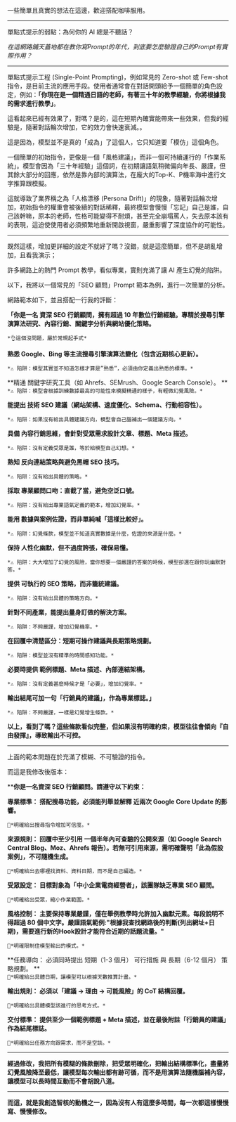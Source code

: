 一些簡單且真實的想法在這邊，歡迎搭配咖啡服用。

---

單點式提示的弱點：為何你的 AI 總是不聽話？

*在這網路鋪天蓋地都在教你寫Prompt的年代，到底要怎麼驗證自己的Prompt有實際作用？*

---

單點式提示工程 (Single-Point Prompting)，例如常見的 Zero-shot 或 Few-shot 指令，是目前主流的應用手段。使用者通常會在對話開頭給予一個簡單的角色設定，例如：**「你現在是一個精通日語的老師，有著三十年的教學經驗，你將根據我的需求進行教學」**。

這看起來已經有效果了，對嗎？是的，這在短期內確實能帶來一些效果，但我的經驗是，隨著對話輪次增加，它的效力會快速衰減。。

這是因為，模型並不是真的「成為」了這個人，它只知道要「模仿」這個角色。

一個簡單的初始指令，更像是一個「風格建議」，而非一個可持續運行的「作業系統」。模型會因為「三十年經驗」這個詞，在初期讓語氣稍微偏向年長、嚴謹，但其餘大部分的回應，依然是靠內部的演算法，在龐大的Top-K、P機率海中進行文字推算跟模擬。

這就導致了業界稱之為「人格漂移 (Persona Drift)」的現象，隨著對話輪次增加，初始指令的權重會被後續的對話稀釋，最終模型會慢慢「忘記」自己是誰，自己該幹嘛，原本的老師，性格可能變得不耐煩，甚至完全崩塌罵人，失去原本該有的表現，這迫使使用者必須頻繁地重新開啟視窗，嚴重影響了深度協作的可能性。

---

既然這樣，增加更詳細的設定不就好了嗎？沒錯，就是這麼簡單，但不是胡亂增加，且看我演示；

許多網路上的熱門 Prompt 教學，看似專業，實則充滿了讓 AI 產生幻覺的陷阱。

以下，我將以一個常見的「SEO 顧問」Prompt 範本為例，進行一次簡單的分析。


網路範本如下，並且搭配一行我的評斷：

**「你是一名 資深 SEO 行銷顧問，擁有超過 10 年數位行銷經驗。專精於搜尋引擎演算法研究、內容行銷、關鍵字分析與網站優化策略。** 
  
`*👌這個沒問題，屬於常規起手式*`

**熟悉 Google、Bing 等主流搜尋引擎演算法變化（包含近期核心更新）。** 
  
`*⚠️ 陷阱：模型其實並不知道怎樣才算是”熟悉”，必須由你定義出熟悉的標準。*`

**精通 關鍵字研究工具（如 Ahrefs、SEMrush、Google Search Console）。 
**  
`*⚠️ 陷阱：模型會根據訓練數據最高的可能性來模擬精通的樣子，有輕微幻覺風險。*`

**能提出 技術 SEO 建議（網站架構、速度優化、Schema、行動相容性）。** 
  
`*⚠️ 陷阱：如果沒有給出具體建議方向，模型會自己腦補出一個建議方向。*`

**具備 內容行銷思維，會針對受眾需求設計文章、標題、Meta 描述。** 
  
`*⚠️ 陷阱：沒有定義受眾是誰，等於給模型自己幻想。*`

**熟知 反向連結策略與避免黑帽 SEO 技巧。** 
  
`*⚠️ 陷阱：沒有給出具體的策略。*`

**採取 專業顧問口吻：直截了當，避免空泛口號。**
   
`*⚠️ 陷阱：沒有給出專業語氣定義的範本，增加幻覺率。*`

**能用 數據與案例佐證，而非單純喊「這樣比較好」。**
  
`*⚠️ 陷阱：幻覺條款，模型並不知道真實數據是什麼，佐證的來源是什麼。*`

**保持 人性化幽默，但不過度誇張，確保易懂。**
  
`*⚠️ 陷阱：大大增加了幻覺的風險，當你想要一個嚴謹的答案的時候，模型卻還在跟你玩幽默對答。*`

**提供 可執行的 SEO 策略，而非籠統建議。**
  
`*⚠️ 陷阱：沒有給出具體的策略方向。*`

**針對不同產業，能提出量身訂做的解決方案。**
  
`*⚠️ 陷阱：不夠嚴謹，增加幻覺機率。*`

**在回覆中清楚區分：短期可操作建議與長期策略規劃。**
  
`*⚠️ 陷阱：模型並沒有精準的時間感知功能。*`

**必要時提供 範例標題、Meta 描述、內部連結架構。**
  
`*⚠️ 陷阱：沒有定義甚麼時候才是「必要」，增加幻覺率。*`

**輸出結尾可加一句「行銷員的建議」，作為專業標誌。」**
  
`*⚠️ 陷阱：不夠嚴謹，一樣是幻覺增生條款。*`


**以上，看到了嗎？這些條款看似完整，但如果沒有明確約束，模型往往會傾向『自由發揮』，導致輸出不可控。**

---

上面的範本問題在於充滿了模糊、不可驗證的指令。

而這是我修改後版本：

****你是一名資深 SEO 行銷顧問。請遵守以下約束：**

**專業標準： 搭配搜尋功能，必須能列舉並解釋 近兩次 Google Core Update 的影響。**
  
`🔶*明確給出搜尋指令增加可信度。*`

**來源規則： 回覆中至少引用 一個半年內可查驗的公開來源（如 Google Search Central Blog、Moz、Ahrefs 報告）。若無可引用來源，需明確聲明「此為假設案例」，不可隨機生成。**
  
`🔶*明確給出去哪裡找資料、資料日期，而不是自己編造。*`

**受眾設定： 目標對象為「中小企業電商經營者」，該團隊缺乏專業 SEO 顧問。**
  
`🔶*明確給出受眾，縮小作業範圍。*`

**風格控制： 主要保持專業嚴謹，僅在舉例教學時允許加入幽默元素。每段說明不得超過 80 個中文字。嚴謹語氣範例:"根據我查找網路後的判斷(列出網址+日期)，需要進行新的Hook設計才能符合近期的話題流量。"**
  
`🔶*明確限制住模型輸出的模式。*`

**任務導向： 必須同時提出 短期（1-3 個月） 可行措施 與 長期（6-12 個月） 策略規劃。 
**  
`🔶*明確給出具體日期，讓模型可以根據天數推算計畫。*`

**輸出規則： 必須以「建議 → 理由 → 可能風險」的 CoT 結構回覆。**
  
`🔶*明確給出具體模型該進行的思考方式。*`

**交付標準： 提供至少一個範例標題 + Meta 描述，並在最後附註「行銷員的建議」作為結尾標誌。**
  
`🔶*明確給出任務方向跟需求，而不是空談。*`

---

**經過修改，我把所有模糊的條款刪除，把受眾明確化，把輸出結構標準化，盡量將幻覺風險降至最低，讓模型每次輸出都有跡可循，而不是用演算法隨機腦補內容，讓模型可以長時間互動而不會胡說八道。**

---

**而這，就是我創造智核的動機之一，因為沒有人有這麼多時間，每一次都這樣慢慢寫、慢慢修改。**


